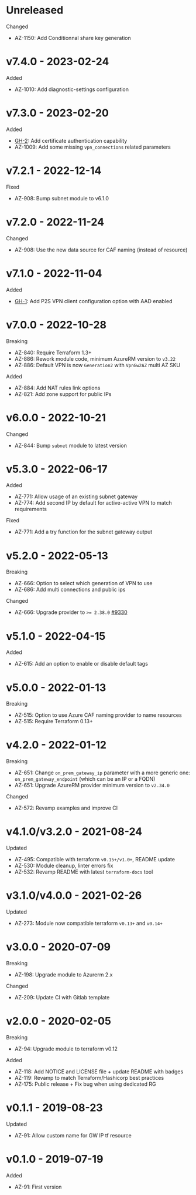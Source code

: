 # Unreleased

Changed 
 * AZ-1150: Add Conditionnal share key generation 

# v7.4.0 - 2023-02-24

Added
  * AZ-1010: Add diagnostic-settings configuration

# v7.3.0 - 2023-02-20

Added
  * [GH-2](https://github.com/claranet/terraform-azurerm-vpn/pull/2): Add certificate authentication capability
  * AZ-1009: Add some missing `vpn_connections` related parameters

# v7.2.1 - 2022-12-14

Fixed
  * AZ-908: Bump subnet module to v6.1.0

# v7.2.0 - 2022-11-24

Changed
  * AZ-908: Use the new data source for CAF naming (instead of resource)

# v7.1.0 - 2022-11-04

Added
  * [GH-1](https://github.com/claranet/terraform-azurerm-vpn/pull/1): Add P2S VPN client configuration option with AAD enabled

# v7.0.0 - 2022-10-28

Breaking
  * AZ-840: Require Terraform 1.3+
  * AZ-886: Rework module code, minimum AzureRM version to `v3.22`
  * AZ-886: Default VPN is now `Generation2` with `VpnGw2AZ` multi AZ SKU

Added
  * AZ-884: Add NAT rules link options
  * AZ-821: Add zone support for public IPs

# v6.0.0 - 2022-10-21

Changed
  * AZ-844: Bump `subnet` module to latest version

# v5.3.0 - 2022-06-17

Added
  * AZ-771: Allow usage of an existing subnet gateway
  * AZ-774: Add second IP by default for active-active VPN to match requirements

Fixed
  * AZ-771: Add a try function for the subnet gateway output

# v5.2.0 - 2022-05-13

Breaking
  * AZ-666: Option to select which generation of VPN to use
  * AZ-686: Add multi connections and public ips

Changed
  * AZ-666: Upgrade provider to `>= 2.38.0` [#9330](https://github.com/hashicorp/terraform-provider-azurerm/pull/9330)

# v5.1.0 - 2022-04-15

Added
  * AZ-615: Add an option to enable or disable default tags

# v5.0.0 - 2022-01-13

Breaking
  * AZ-515: Option to use Azure CAF naming provider to name resources
  * AZ-515: Require Terraform 0.13+

# v4.2.0 - 2022-01-12

Breaking
  * AZ-651: Change `on_prem_gateway_ip` parameter with a more generic one: `on_prem_gateway_endpoint` (which can be an IP or a FQDN)
  * AZ-651: Upgrade AzureRM provider minimum version to `v2.34.0`

Changed
  * AZ-572: Revamp examples and improve CI

# v4.1.0/v3.2.0 - 2021-08-24

Updated
  * AZ-495: Compatible with terraform `v0.15+/v1.0+`, README update
  * AZ-530: Module cleanup, linter errors fix
  * AZ-532: Revamp README with latest `terraform-docs` tool

# v3.1.0/v4.0.0 - 2021-02-26

Updated
  * AZ-273: Module now compatible terraform `v0.13+` and `v0.14+`

# v3.0.0 - 2020-07-09

Breaking
  * AZ-198: Upgrade module to Azurerm 2.x

Changed
  * AZ-209: Update CI with Gitlab template

# v2.0.0 - 2020-02-05

Breaking
  * AZ-94: Upgrade module to terraform v0.12

Added
  * AZ-118: Add NOTICE and LICENSE file + update README with badges
  * AZ-119: Revamp to match Terraform/Hashicorp best practices
  * AZ-175: Public release + Fix bug when using dedicated RG

# v0.1.1 - 2019-08-23

Updated
  * AZ-91: Allow custom name for GW IP tf resource

# v0.1.0 - 2019-07-19

Added
  * AZ-91: First version
